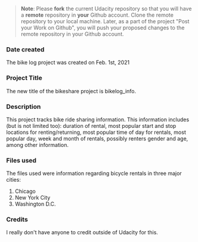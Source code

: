 >**Note**: Please **fork** the current Udacity repository so that you will have a **remote** repository in **your** Github account. Clone the remote repository to your local machine. Later, as a part of the project "Post your Work on Github", you will push your proposed changes to the remote repository in your Github account.

### Date created
The bike log project was created on Feb. 1st, 2021

### Project Title
The new title of the bikeshare project is bikelog_info.

### Description
This project tracks bike ride sharing information. This information includes (but is not limited too): duration of rental, most popular start and stop locations for renting/returning, most popular time of day for rentals, most popular day, week and month of rentals, possibly renters gender and age, among other information.

### Files used
The files used were information regarding bicycle rentals in three major cities:
1. Chicago
2. New York City
3. Washington D.C.

### Credits
I really don't have anyone to credit outside of Udacity for this.
